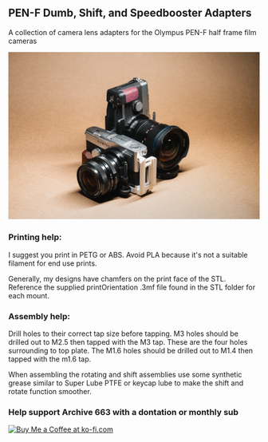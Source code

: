 
## PEN-F Dumb, Shift, and Speedbooster Adapters

A collection of camera lens adapters for the Olympus PEN-F half frame film cameras

![productPhoto001](https://github.com/Archive-663/lensAdapters/blob/main/Olympus%20PEN-F/ASSETS/product_PENF%20(1).jpg)

### Printing help:
I suggest you print in PETG or ABS. Avoid PLA because it's not a suitable filament for end use prints.

Generally, my designs have chamfers on the print face of the STL. Reference the supplied printOrientation .3mf file found in the STL folder for each mount.

### Assembly help:
Drill holes to their correct tap size before tapping. M3 holes should be drilled out to M2.5 then tapped with the M3 tap. These are the four holes surrounding to top plate. The M1.6 holes should be drilled out to M1.4 then tapped with the m1.6 tap.

When assembling the rotating and shift assemblies use some synthetic grease similar to Super Lube PTFE or keycap lube to make the shift and rotate function smoother. 

### Help support Archive 663 with a dontation or monthly sub

<a href='https://ko-fi.com/P5P3MHMSF' target='_blank'><img height='36' style='border:0px;height:36px;' src='https://storage.ko-fi.com/cdn/kofi2.png?v=3' border='0' alt='Buy Me a Coffee at ko-fi.com' /></a>
